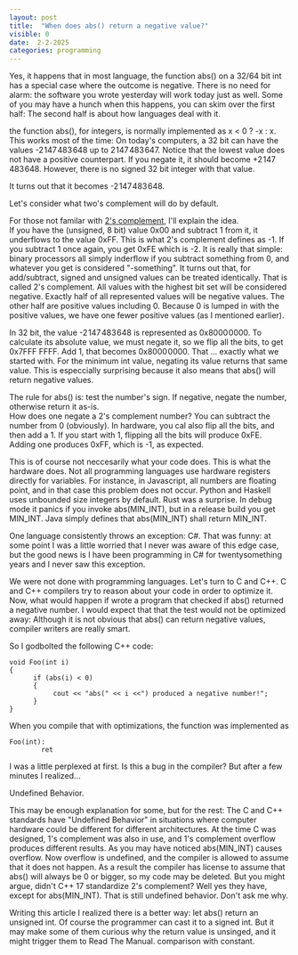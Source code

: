 ```yaml
---
layout: post
title:  "When does abs() return a negative value?"
visible: 0
date:  2-2-2025
categories: programming
---
```



Yes, it happens that in most language, the function abs() on a 32/64 bit int has a special case where the outcome is negative. There is no need for alarm: the software you wrote yesterday will work today just as well. Some of you may have a hunch when this happens, you can skim over the first half: The second half is about how languages deal with it.  

the function abs(), for integers, is normally implemented as x < 0 ? -x : x.
This works most of the time: On today's computers, a 32 bit can have the values -2 147 483 648 up to 2 147 483 647. Notice that the lowest value does not have a positive counterpart. If you negate it, it should become +2 147 483 648. However, there is no signed 32 bit integer with that value. 

It turns out that it becomes -2 147 483 648. 
 
Let's consider what two's complement will do by default. 

For those not familar with [2's complement](https://en.wikipedia.org/wiki/Two's_complement), I'll explain the idea.  
If you have the (unsigned, 8 bit) value 0x00 and subtract 1 from it, it underflows to the value 0xFF. This is what 2's complement defines as -1. If you subtract 1 once again, you get 0xFE which is -2. It is really that simple: binary processors all simply inderflow if you subtract something from 0, and whatever you get is considered "-something". It turns out that, for add/subtract, signed and unsigned values can be treated identically. That is called 2's complement. All values with the highest bit set will be considered negative. Exactly half of all represented values will be negative values. The other half are positive values including 0. Because 0 is lumped in with the positive values, we have one fewer positive values (as I mentioned earlier).  


In 32 bit,  the value -2 147 483 648 is represented as 0x8000 0000. To calculate its absolute value, we must negate it, so we flip all the bits, to get 0x7FFF FFFF. Add 1, that becomes 0x8000 0000. That ... exactly what we started with. For the minimum int value, negating its value returns that same value.  This is especcially surprising because it also means that abs() will return negative values. 

The rule for abs() is: test the number's sign. If negative, negate the number, otherwise return it as-is.  
How does one negate a 2's complement number? You can subtract the number from 0 (obviously). In hardware, you cal also flip all the bits, and then add a 1. If you start with 1, flipping all the bits will produce 0xFE. Adding one produces  0xFF, which is -1, as expected.  

This is of course not neccesarily what your code does. This is what the hardware does. Not all programming languages use hardware registers directly for variables. For instance, in Javascript, all numbers are floating point, and in that case this problem does not occur. Python and Haskell uses unbounded size integers by default. 
Rust was a surprise. In debug mode it panics if you invoke abs(MIN_INT), but in a release build you get MIN_INT. Java simply defines that abs(MIN_INT) shall return MIN_INT. 

One language consistently throws an exception: C#. That was funny: at some point I was a little worried that I never was aware of this edge case, but the good news is I have been programming in C# for twentysomething years and I never saw this exception. 

We were not done with programming languages. 
Let's turn to C and C++. C and C++ compilers try to reason about your code in order to optimize it. 
Now, what would happen if wrote a program that checked if abs() returned a negative number. 
I would expect that that the test would not be optimized away: Although it is not obvious that abs() can return negative values, compiler writers are really smart.

So I godbolted  the following C++ code:

    void Foo(int i)
    {
          if (abs(i) < 0)
          {
               cout << "abs(" << i <<") produced a negative number!";
          }
    }

When you compile that with optimizations, the function was implemented as 

    Foo(int):
            ret

I was a little perplexed at first. Is this a bug in the compiler? 
But after a few minutes I realized... 

Undefined Behavior.

This may be enough explanation for some, but for the rest: The C and C++ standards have "Undefined Behavior" in situations where computer hardware could be different for different architectures. At the time C was designed, 1's complement was also in use, and 1's complement overflow produces different results. 
As you may have noticed abs(MIN_INT) causes overflow. Now overflow is undefined, and the compiler is allowed to assume that it does not happen. As a result the compiler has license to assume that abs() will always be 0 or bigger, so my code may be deleted.
But you might argue, didn't C++ 17 standardize 2's complement? 
Well yes they have, except for abs(MIN_INT). That is still undefined behavior. Don't ask me why. 

Writing this article I realized there is a better way: let abs() return an unsigned int. Of course the programmer can cast it to a signed int. But it may make some of them curious why the return value is unsinged, and it might trigger them to Read The Manual. comparison with constant.
